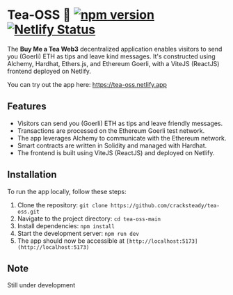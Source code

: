 # Tea-OSS 🍵 [![npm version](https://badge.fury.io/js/npm.svg)](https://badge.fury.io/js/npm) [![Netlify Status](https://api.netlify.com/api/v1/badges/57edc368-ed6c-4f26-8359-f409f6365ab5/deploy-status)](https://app.netlify.com/sites/tea-oss/deploys)


The **Buy Me a Tea Web3** decentralized application enables visitors to send you (Goerli) ETH as tips and leave kind messages. It's constructed using Alchemy, Hardhat, Ethers.js, and Ethereum Goerli, with a ViteJS (ReactJS) frontend deployed on Netlify.

You can try out the app here: https://tea-oss.netlify.app




## Features

- Visitors can send you (Goerli) ETH as tips and leave friendly messages.
- Transactions are processed on the Ethereum Goerli test network.
- The app leverages Alchemy to communicate with the Ethereum network.
- Smart contracts are written in Solidity and managed with Hardhat.
- The frontend is built using ViteJS (ReactJS) and deployed on Netlify.

## Installation

To run the app locally, follow these steps:

1. Clone the repository: `git clone https://github.com/cracksteady/tea-oss.git`
2. Navigate to the project directory: `cd tea-oss-main`
3. Install dependencies: `npm install`
4. Start the development server: `npm run dev`
5. The app should now be accessible at `[http://localhost:5173](http://localhost:5173)`

## Note

Still under development
